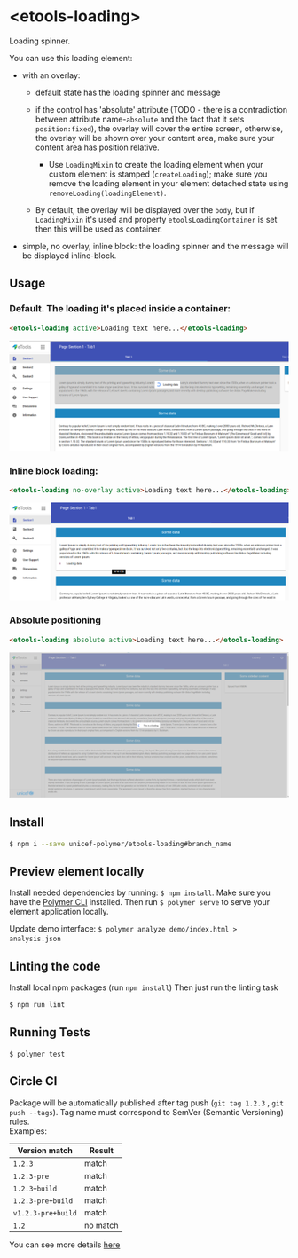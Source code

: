 # \<etools-loading\>

Loading spinner.

You can use this loading element:

- with an overlay:

  - default state has the loading spinner and message

  - if the control has 'absolute' attribute (TODO - there is a contradiction between attribute name-`absolute` and the fact that it sets `position:fixed`), the overlay will cover the entire screen, otherwise, the overlay will be shown over your content area,
    make sure your content area has position relative.

    - Use `LoadingMixin` to create the loading element when your custom element is stamped (`createLoading`);
      make sure you remove the loading element in your element detached state using `removeLoading(loadingElement)`.

  - By default, the overlay will be displayed over the `body`, but if `LoadingMixin` it's used and property `etoolsLoadingContainer` is set
    then this will be used as container.

- simple, no overlay, inline block: the loading spinner and the message will be displayed inline-block.

## Usage

### Default. The loading it's placed inside a container:

```html
<etools-loading active>Loading text here...</etools-loading>
```

![Loading inside a container](img/etools-loading-contained.png)

### Inline block loading:

```html
<etools-loading no-overlay active>Loading text here...</etools-loading>
```

![Loading inside a container](img/etools-loading-inline-block-position.png)

### Absolute positioning

```html
<etools-loading absolute active>Loading text here...</etools-loading>
```

![Loading inside a container](img/etools-loading-absolute-position.png)

## Install

```bash
$ npm i --save unicef-polymer/etools-loading#branch_name
```

## Preview element locally

Install needed dependencies by running: `$ npm install`.
Make sure you have the [Polymer CLI](https://www.npmjs.com/package/polymer-cli) installed. Then run `$ polymer serve` to serve your element application locally.

Update demo interface: `$ polymer analyze demo/index.html > analysis.json`

## Linting the code

Install local npm packages (run `npm install`)
Then just run the linting task

```bash
$ npm run lint
```

## Running Tests

```
$ polymer test
```

## Circle CI

Package will be automatically published after tag push (`git tag 1.2.3` , `git push --tags`). Tag name must correspond to SemVer (Semantic Versioning) rules.  
Examples:

| Version match      | Result   |
| ------------------ | -------- |
| `1.2.3`            | match    |
| `1.2.3-pre`        | match    |
| `1.2.3+build`      | match    |
| `1.2.3-pre+build`  | match    |
| `v1.2.3-pre+build` | match    |
| `1.2`              | no match |

You can see more details [here](https://rgxdb.com/r/40OZ1HN5)
